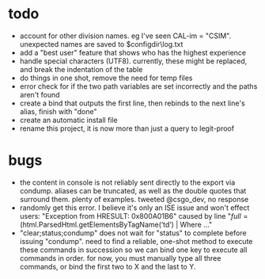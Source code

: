 # todo
* account for other division names. eg I've seen CAL-im = "CSIM". unexpected names are saved to $configdir\log.txt
* add a "best user" feature that shows who has the highest experience
* handle special characters (UTF8). currently, these might be replaced, and break the indentation of the table
* do things in one shot, remove the need for temp files
* error check for if the two path variables are set incorrectly and the paths aren't found
* create a bind that outputs the first line, then rebinds to the next line's alias, finish with "done"
* create an automatic install file
* rename this project, it is now more than just a query to legit-proof

# bugs
*   the content in console is not reliably sent directly to the export via condump. aliases can be truncated, as well as the double quotes that surround them. plenty of examples. tweeted @csgo_dev, no response
*   randomly get this error. I believe it's only an ISE issue and won't effect users: "Exception from HRESULT: 0x800A01B6" caused by line "$full = ($html.ParsedHtml.getElementsByTagName(‘td’) | Where ..."
* "clear;status;condump" does not wait for "status" to complete before issuing "condump". need to find a reliable, one-shot method to execute these commands in succession so we can bind one key to execute all commands in order. for now, you must manually type all three commands, or bind the first two to X and the last to Y.
